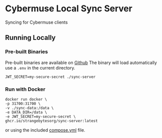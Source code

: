 # Cybermuse Local Sync Server
Syncing for Cybermuse clients

## Running Locally
### Pre-built Binaries
Pre-built binaries are available on [Github](https://github.com/StrangeBytesOrg/sync-server/releases)
The binary will load automatically use a `.env` in the current directory.

```shell
JWT_SECRET=my-secure-secret ./sync-server
```

### Run with Docker

```shell
docker run docker \
-p 31700:31700 \
-v ./sync-data:/data \
-e DATA_DIR=/data \
-e JWT_SECRET=my-secure-secret \
ghcr.io/strangebytesorg/sync-server:latest
```

or using the included [compose.yml](./compose.yml) file.
